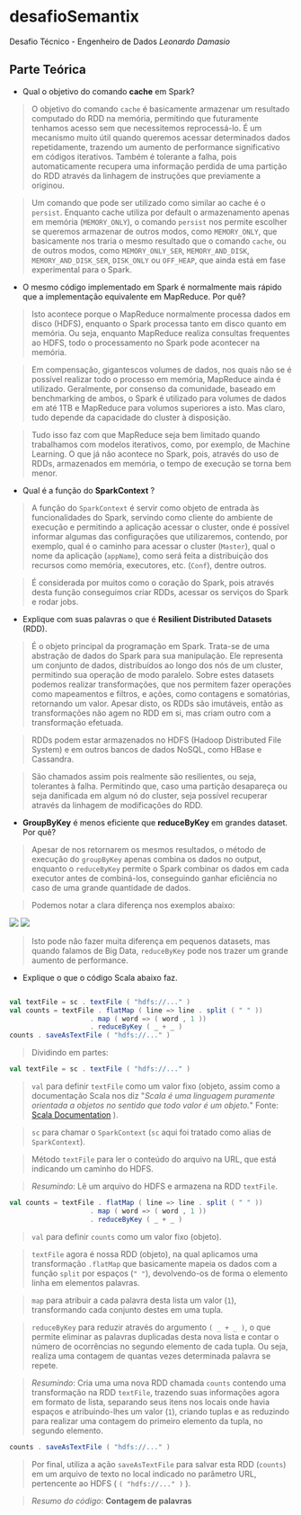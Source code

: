 # desafioSemantix
Desafio Técnico - Engenheiro de Dados *Leonardo Damasio*

## Parte Teórica

* Qual o objetivo do comando **cache** em Spark?

> O objetivo do comando `cache` é basicamente armazenar um resultado computado do RDD na memória, permitindo que futuramente tenhamos acesso sem que necessitemos reprocessá-lo. É um mecanismo muito útil quando queremos acessar determinados dados repetidamente, trazendo um aumento de performance significativo em códigos iterativos. Também é tolerante a falha, pois automaticamente recupera uma informação perdida de uma partição do RDD através da linhagem de instruções que previamente a originou. 

> Um comando que pode ser utilizado como similar ao cache é o `persist`. Enquanto cache utiliza por default o armazenamento apenas em memória (`MEMORY_ONLY`), o comando `persist` nos permite escolher se queremos armazenar de outros modos, como `MEMORY_ONLY`, que basicamente nos traria o mesmo resultado que o comando `cache`, ou de outros modos, como `MEMORY_ONLY_SER`, `MEMORY_AND_DISK`, `MEMORY_AND_DISK_SER`, `DISK_ONLY` ou `OFF_HEAP`, que ainda está em fase experimental para o Spark. 



* O mesmo código implementado em Spark é normalmente mais rápido que a implementação equivalente em MapReduce. Por quê?

> Isto acontece porque o MapReduce normalmente processa dados em disco (HDFS), enquanto o Spark processa tanto em disco quanto em memória. Ou seja, enquanto MapReduce realiza consultas frequentes ao HDFS, todo o processamento no Spark pode acontecer na memória. 

> Em compensação, gigantescos volumes de dados, nos quais não se é possível realizar todo o processo em memória, MapReduce ainda é utilizado. Geralmente, por consenso da comunidade, baseado em benchmarking de ambos, o Spark é utilizado para volumes de dados em até 1TB e MapReduce para volumos superiores a isto. Mas claro, tudo depende da capacidade do cluster à disposição. 

> Tudo isso faz com que MapReduce seja bem limitado quando trabalhamos com modelos iterativos, como, por exemplo, de Machine Learning. O que já não acontece no Spark, pois, através do uso de RDDs, armazenados em memória, o tempo de execução se torna bem menor.





* Qual é a função do **SparkContext** ?

> A função do `SparkContext` é servir como objeto de entrada às funcionalidades do Spark, servindo como cliente do ambiente de execução e permitindo a aplicação acessar o cluster, onde é possível informar algumas das configurações que utilizaremos, contendo, por exemplo, qual é o caminho para acessar o cluster (`Master`), qual o nome da aplicação (`appName`), como será feita a distribuição dos recursos como memória, executores, etc. (`Conf`), dentre outros. 

> É considerada por muitos como o coração do Spark, pois através desta função conseguimos criar RDDs, acessar os serviços do Spark e rodar jobs. 



* Explique com suas palavras o que é **Resilient Distributed Datasets** (RDD).

> É o objeto principal da programação em Spark. Trata-se de uma abstração de dados do Spark para sua manipulação. Ele representa um conjunto de dados, distribuídos ao longo dos nós de um cluster, permitindo sua operação de modo paralelo. Sobre estes datasets podemos realizar transformações, que nos permitem fazer operações como mapeamentos e filtros, e ações, como contagens e somatórias, retornando um valor. Apesar disto, os RDDs são imutáveis, então as transformações não agem no RDD em si, mas criam outro com a transformação efetuada.

> RDDs podem estar armazenados no HDFS (Hadoop Distributed File System) e em outros bancos de dados NoSQL, como HBase e Cassandra.

> São chamados assim pois realmente são resilientes, ou seja, tolerantes à falha. Permitindo que, caso uma partição desapareça ou seja danificada em algum nó do cluster, seja possível recuperar através da linhagem de modificações do RDD. 


* **GroupByKey** é menos eficiente que **reduceByKey** em grandes dataset. Por quê?

> Apesar de nos retornarem os mesmos resultados, o método de execução do `groupByKey` apenas combina os dados no output, enquanto o `reduceByKey` permite o Spark combinar os dados em cada executor antes de combiná-los, conseguindo ganhar eficiência no caso de uma grande quantidade de dados.

> Podemos notar a clara diferença nos exemplos abaixo:

![](https://techmagie.files.wordpress.com/2015/09/bp5.png?w=275&h=174&zoom=1.5)
![](https://techmagie.files.wordpress.com/2015/09/bp4.png?w=291&h=178&zoom=1.5)

> Isto pode não fazer muita diferença em pequenos datasets, mas quando falamos de Big Data, `reduceByKey` pode nos trazer um grande aumento de performance.

* Explique o que o código Scala abaixo faz.

```scala

val textFile = sc . textFile ( "hdfs://..." )
val counts = textFile . flatMap ( line => line . split ( " " ))
					. map ( word => ( word , 1 ))
					. reduceByKey ( _ + _ )
counts . saveAsTextFile ( "hdfs://..." )

```

> Dividindo em partes:


```scala
val textFile = sc . textFile ( "hdfs://..." )
```
> `val` para definir `textFile` como um valor fixo (objeto, assim como a documentação Scala nos diz "*Scala é uma linguagem puramente orientada a objetos no sentido que todo valor é um objeto.*" Fonte: [Scala Documentation](https://docs.scala-lang.org/pt-br/tutorials/tour/tour-of-scala.html.html) ).

> `sc` para chamar o `SparkContext` (`sc` aqui foi tratado como alias de `SparkContext`).

> Método `textFile` para ler o conteúdo do arquivo na URL, que está indicando um caminho do HDFS.

> *Resumindo*: Lê um arquivo do HDFS e armazena na RDD `textFile`.

```scala
val counts = textFile . flatMap ( line => line . split ( " " ))
					. map ( word => ( word , 1 ))
					. reduceByKey ( _ + _ )
```

> `val` para definir `counts` como um valor fixo (objeto).

> `textFile` agora é nossa RDD (objeto), na qual aplicamos uma transformação `.flatMap` que basicamente mapeia os dados com a função `split` por espaços (`" "`), devolvendo-os de forma o elemento linha em elementos palavras.

> `map` para atribuir a cada palavra desta lista um valor (`1`), transformando cada conjunto destes em uma tupla.

>`reduceByKey` para reduzir através do argumento `( _ + _ )`, o que permite eliminar as palavras duplicadas desta nova lista e contar o número de ocorrências no segundo elemento de cada tupla. Ou seja, realiza uma contagem de quantas vezes determinada palavra se repete.

> *Resumindo*: Cria uma uma nova RDD chamada `counts` contendo uma transformação na RDD `textFile`, trazendo suas informações agora em formato de lista, separando seus itens nos locais onde havia espaços e atribuindo-lhes um valor (`1`), criando tuplas e as reduzindo para realizar uma contagem do primeiro elemento da tupla, no segundo elemento.

```scala
counts . saveAsTextFile ( "hdfs://..." )
```

> Por final, utiliza a ação `saveAsTextFile` para salvar esta RDD (`counts`) em um arquivo de texto no local indicado no parâmetro URL, pertencente ao HDFS ( `( "hdfs://..." )` ).

>*Resumo do código*: **Contagem de palavras**



